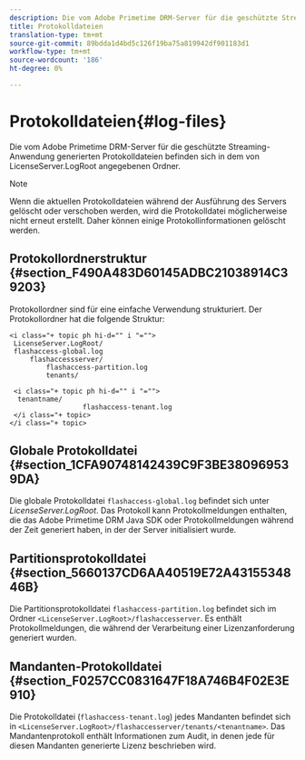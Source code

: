 ```yaml
---
description: Die vom Adobe Primetime DRM-Server für die geschützte Streaming-Anwendung generierten Protokolldateien befinden sich in dem von LicenseServer.LogRoot angegebenen Ordner.
title: Protokolldateien
translation-type: tm+mt
source-git-commit: 89bdda1d4bd5c126f19ba75a819942df901183d1
workflow-type: tm+mt
source-wordcount: '186'
ht-degree: 0%

---
```



# Protokolldateien{#log-files}

Die vom Adobe Primetime DRM-Server für die geschützte Streaming-Anwendung generierten Protokolldateien befinden sich in dem von LicenseServer.LogRoot angegebenen Ordner.

>[!NOTE]
>
>Wenn die aktuellen Protokolldateien während der Ausführung des Servers gelöscht oder verschoben werden, wird die Protokolldatei möglicherweise nicht erneut erstellt. Daher können einige Protokollinformationen gelöscht werden.

## Protokollordnerstruktur {#section_F490A483D60145ADBC21038914C39203}

Protokollordner sind für eine einfache Verwendung strukturiert. Der Protokollordner hat die folgende Struktur:

```
<i class="+ topic ph hi-d="" i "="">
 LicenseServer.LogRoot/ 
 flashaccess-global.log 
     flashaccessserver/ 
         flashaccess-partition.log 
         tenants/ 
             
 <i class="+ topic ph hi-d="" i "="">
  tenantname/ 
                  flashaccess-tenant.log
 </i class="+ topic>
</i class="+ topic>
```

## Globale Protokolldatei {#section_1CFA90748142439C9F3BE380969539DA}

Die globale Protokolldatei `flashaccess-global.log` befindet sich unter *LicenseServer.LogRoot*. Das Protokoll kann Protokollmeldungen enthalten, die das Adobe Primetime DRM Java SDK oder Protokollmeldungen während der Zeit generiert haben, in der der Server initialisiert wurde.

## Partitionsprotokolldatei {#section_5660137CD6AA40519E72A4315534846B}

Die Partitionsprotokolldatei `flashaccess-partition.log` befindet sich im Ordner `<LicenseServer.LogRoot>/flashaccesserver`. Es enthält Protokollmeldungen, die während der Verarbeitung einer Lizenzanforderung generiert wurden.

## Mandanten-Protokolldatei {#section_F0257CC0831647F18A746B4F02E3E910}

Die Protokolldatei (`flashaccess-tenant.log`) jedes Mandanten befindet sich in `<LicenseServer.LogRoot>/flashaccesserver/tenants/<tenantname>`. Das Mandantenprotokoll enthält Informationen zum Audit, in denen jede für diesen Mandanten generierte Lizenz beschrieben wird.
